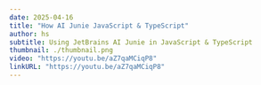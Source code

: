 ```yaml
---
date: 2025-04-16
title: "How AI Junie JavaScript & TypeScript"
author: hs
subtitle: Using JetBrains AI Junie in JavaScript & TypeScript
thumbnail: ./thumbnail.png
video: "https://youtu.be/aZ7qaMCiqP8"
linkURL: "https://youtu.be/aZ7qaMCiqP8"
---
```

